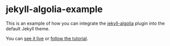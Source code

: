 # jekyll-algolia-example


This is an example of how you can integrate the [jekyll-algolia][1] plugin into the default Jekyll theme.

You can [see it live][2] or [follow the tutorial][3].


[1]: https://community.algolia.com/jekyll-algolia/
[2]: https://community.algolia.com/jekyll-algolia-example/
[3]: https://community.algolia.com/jekyll-algolia/blog.html
